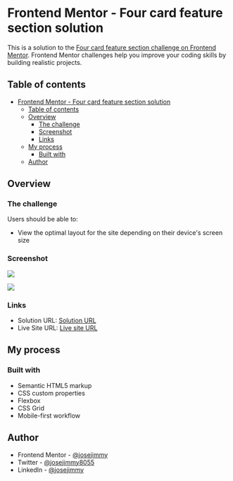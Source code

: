 # Frontend Mentor - Four card feature section solution

This is a solution to the [Four card feature section challenge on Frontend Mentor](https://www.frontendmentor.io/challenges/four-card-feature-section-weK1eFYK). Frontend Mentor challenges help you improve your coding skills by building realistic projects. 

## Table of contents

- [Frontend Mentor - Four card feature section solution](#frontend-mentor---four-card-feature-section-solution)
  - [Table of contents](#table-of-contents)
  - [Overview](#overview)
    - [The challenge](#the-challenge)
    - [Screenshot](#screenshot)
    - [Links](#links)
  - [My process](#my-process)
    - [Built with](#built-with)
  - [Author](#author)



## Overview

### The challenge

Users should be able to:

- View the optimal layout for the site depending on their device's screen size

### Screenshot

![](https://github.com/jose-jimmy/Images-in-readme/assets/88069006/05374fb8-e87a-458f-a884-955515090d71)

![](https://github.com/jose-jimmy/Images-in-readme/assets/88069006/244c1549-bb07-4849-b38a-57a1da7c4443)


### Links

- Solution URL: [Solution URL](https://github.com/jose-jimmy/four-card-feature-section)
- Live Site URL: [Live site URL](https://four-card-feature-section-sandy-xi.vercel.app/)

## My process

### Built with

- Semantic HTML5 markup
- CSS custom properties
- Flexbox
- CSS Grid
- Mobile-first workflow


## Author

- Frontend Mentor - [@josejimmy](https://www.frontendmentor.io/profile/jose-jimmy)
- Twitter - [@josejimmy8055](https://twitter.com/josejimmy8055)
- LinkedIn - [@josejimmy](https://www.linkedin.com/in/jose-jimmy//)

